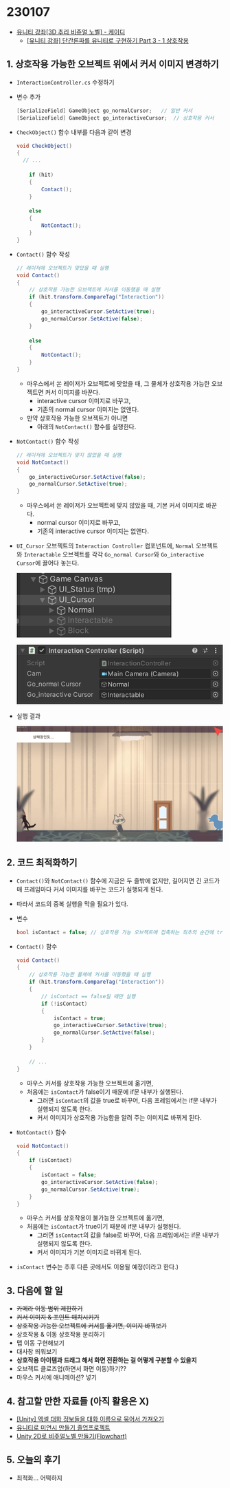 # 230107

- [유니티 강좌[3D 추리 비쥬얼 노벨] - 케이디](https://www.youtube.com/playlist?list=PLUZ5gNInsv_NG_UKZoua8goQbtseAo8Ow)
  - [[유니티 강좌] 단간론파를 유니티로 구현하기 Part 3 - 1 상호작용](https://youtu.be/N0gdrvraaiU?list=PLUZ5gNInsv_NG_UKZoua8goQbtseAo8Ow)



## 1. 상호작용 가능한 오브젝트 위에서 커서 이미지 변경하기

- `InteractionController.cs` 수정하기

- 변수 추가

  ```csharp
  [SerializeField] GameObject go_normalCursor;   // 일반 커서
  [SerializeField] GameObject go_interactiveCursor;  // 상호작용 커서
  ```

  

- `CheckObject()` 함수 내부를 다음과 같이 변경

  ```csharp
  void CheckObject()
  {
  	// ...
  
      if (hit)
      {
          Contact();
      }
  
      else
      {
          NotContact();
      }   
  }
  ```



- `Contact()` 함수 작성

  ```csharp
  // 레이저에 오브젝트가 맞았을 때 실행
  void Contact()
  {
      // 상호작용 가능한 오브젝트에 커서를 이동했을 때 실행
      if (hit.transform.CompareTag("Interaction"))
      {
          go_interactiveCursor.SetActive(true);
          go_normalCursor.SetActive(false);
      }
  
      else
      {
          NotContact();
      }
  }
  ```

  - 마우스에서 쏜 레이저가 오브젝트에 맞았을 때, 그 물체가 상호작용 가능한 오브젝트면 커서 이미지를 바꾼다.
    - interactive cursor 이미지로 바꾸고,
    - 기존의 normal cursor 이미지는 없앤다.
  - 만약 상호작용 가능한 오브젝트가 아니면
    - 아래의 `NotContact()` 함수를 실행한다.



- `NotContact()` 함수 작성

  ```csharp
  // 레이저에 오브젝트가 맞지 않았을 때 실행
  void NotContact()
  {
      go_interactiveCursor.SetActive(false);
      go_normalCursor.SetActive(true);
  }
  ```

  - 마우스에서 쏜 레이저가 오브젝트에 맞지 않았을 때, 기본 커서 이미지로 바꾼다.
    - normal cursor 이미지로 바꾸고,
    - 기존의 interactive cursor 이미지는 없앤다.



- `UI_Cursor` 오브젝트의 `Interaction Controller` 컴포넌트에, `Normal` 오브젝트와 `Interactable` 오브젝트를 각각 `Go_normal Cursor`와 `Go_interactive Cursor`에 끌어다 놓는다.

  ![image-20230108013055961](Assets/230107.assets/image-20230108013055961.png)

  ![image-20230108013120333](Assets/230107.assets/image-20230108013120333.png)



- 실행 결과

  ![2023-01-08_01-26-40](Assets/230107.assets/2023-01-08_01-26-40.gif)



## 2. 코드 최적화하기

- `Contact()`와 `NotContact()` 함수에 지금은 두 줄밖에 없지만, 길어지면 긴 코드가 매 프레임마다 커서 이미지를 바꾸는 코드가 실행되게 된다.
- 따라서 코드의 중복 실행을 막을 필요가 있다.



- 변수

  ```csharp
  bool isContact = false; // 상호작용 가능 오브젝트에 접촉하는 최초의 순간에 true로 변경
  ```



- `Contact()` 함수

  ```csharp
  void Contact()
  {
      // 상호작용 가능한 물체에 커서를 이동했을 때 실행
      if (hit.transform.CompareTag("Interaction"))
      {
          // isContact == false일 때만 실행
          if (!isContact)
          {
              isContact = true;
              go_interactiveCursor.SetActive(true);
              go_normalCursor.SetActive(false);
          }
      }
      
      // ...
  }
  ```

  - 마우스 커서를 상호작용 가능한 오브젝트에 옮기면,
  - 처음에는 `isContact`가 false이기 때문에 if문 내부가 실행된다.
    - 그러면 `isContact`의 값을 true로 바꾸어, 다음 프레임에서는 if문 내부가 실행되지 않도록 한다.
    - 커서 이미지가 상호작용 가능함을 알려 주는 이미지로 바뀌게 된다.



- `NotContact()` 함수

  ```csharp
  void NotContact()
  {
      if (isContact)
      {
          isContact = false;
          go_interactiveCursor.SetActive(false);
          go_normalCursor.SetActive(true);
      }
  }
  ```

  - 마우스 커서를 상호작용이 불가능한 오브젝트에 옮기면,
  - 처음에는 `isContact`가 true이기 때문에 if문 내부가 실행된다.
    - 그러면 `isContact`의 값을 false로 바꾸어, 다음 프레임에서는 if문 내부가 실행되지 않도록 한다.
    - 커서 이미지가 기본 이미지로 바뀌게 된다.



- `isContact` 변수는 추후 다른 곳에서도 이용될 예정(이라고 한다.)



## 3. 다음에 할 일

- ~~카메라 이동 범위 제한하기~~
- ~~커서 이미지 & 포인트 매치시키기~~
- ~~상호작용 가능한 오브젝트에 커서를 옮기면, 이미지 바꿔보기~~
- 상호작용 & 이동 상호작용 분리하기
- 맵 이동 구현해보기
- 대사창 띄워보기
- **상호작용 아이템과 드래그 해서 화면 전환하는 걸 어떻게 구분할 수 있을지**
- 오브젝트 클로즈업(하면서 화면 이동)하기??
- 마우스 커서에 애니메이션? 넣기



## 4. 참고할 만한 자료들 (아직 활용은 X)

- [[Unity] 엑셀 대화 정보들을 대화 이름으로 묶어서 가져오기](https://velog.io/@gkswh4860/Unity-%EC%97%91%EC%85%80-%EB%8C%80%ED%99%94-%EB%82%B4%EC%9A%A9%EC%9D%84-%EB%8C%80%ED%99%94-%EC%9D%B4%EB%A6%84%EC%9C%BC%EB%A1%9C-%EB%AC%B6%EC%96%B4%EC%84%9C-%EA%B0%80%EC%A0%B8%EC%98%A4%EA%B8%B0)
- [유니티로 미연시 만들기 졸업프로젝트](https://www.youtube.com/watch?v=eWT0TsknaiU&t=7s)
- [Unity 2D로 비주얼노벨 만들기(Flowchart)](https://m.blog.naver.com/liear1997/221292510685)



## 5. 오늘의 후기

- 최적화... 어떡하지
